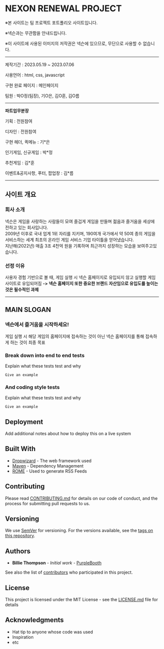 # NEXON RENEWAL PROJECT

※본 사이트는 팀 프로젝트 포트폴리오 사이트입니다.

※넥슨과는 무관함을 안내드립니다.

※이 사이트에 사용된 이미지의 저작권은 넥슨에 있으므로, 무단으로 사용할 수 없습니다.
* * *
제작기간 : 2023.05.19 ~ 2023.07.06

사용언어 : html, css, javascript

구현 완료 페이지 : 메인페이지

팀원 : 박O정(팀장), 기O은, 김O훈, 김O름 
* * *
**파트업무분장**    

기획 : 전원참여

디자인 : 전원참여

구현 헤더, 퀵메뉴 : 기*은

인기게임, 신규게임 : 박*정

추천게임 : 김*훈

이벤트&공지사항, 푸터, 팝업창 : 김*름
* * *


## 사이트 개요

### 회사 소개
넥슨은 게임을 사랑하는 사람들이 모여 즐겁게 게임을 만들며 젊음과 즐거움을 세상에 전하고 있는 회사입니다.   
2009년 이후로 국내 업계 1위 자리를 지키며, 190여개 국가에서 약 50여 종의 게임을 서비스하는 세계 최초의 온라인 게임 서비스 기업 타이틀을 얻어냈습니다.   
지난해(2022년) 매출 3조 4천억 원을 기록하며 최근까지 성장하는 모습을 보여주고있습니다.

### 선정 이유
사용자 경험 기반으로 볼 때, 게임 실행 시 넥슨 홈페이지로 유입되지 않고 실행할 게임 사이트로 유입되어짐 
**-> 넥슨 홈페이지 또한 중요한 브랜드 자산임으로 유입도를 높이는 것은 필수적인 과제**
* * *   



## MAIN SLOGAN

### 넥슨에서 즐거움을 시작하세요!

게임 실행 시 해당 게임의 홈페이지에 접속하는 것이 아닌 넥슨 홈페이지를 통해 접속하게 하는 것이 최종 목표



### Break down into end to end tests

Explain what these tests test and why

```
Give an example
```

### And coding style tests

Explain what these tests test and why

```
Give an example
```

## Deployment

Add additional notes about how to deploy this on a live system

## Built With

* [Dropwizard](http://www.dropwizard.io/1.0.2/docs/) - The web framework used
* [Maven](https://maven.apache.org/) - Dependency Management
* [ROME](https://rometools.github.io/rome/) - Used to generate RSS Feeds

## Contributing

Please read [CONTRIBUTING.md](https://gist.github.com/PurpleBooth/b24679402957c63ec426) for details on our code of conduct, and the process for submitting pull requests to us.

## Versioning

We use [SemVer](http://semver.org/) for versioning. For the versions available, see the [tags on this repository](https://github.com/your/project/tags). 

## Authors

* **Billie Thompson** - *Initial work* - [PurpleBooth](https://github.com/PurpleBooth)

See also the list of [contributors](https://github.com/your/project/contributors) who participated in this project.

## License

This project is licensed under the MIT License - see the [LICENSE.md](LICENSE.md) file for details

## Acknowledgments

* Hat tip to anyone whose code was used
* Inspiration
* etc
